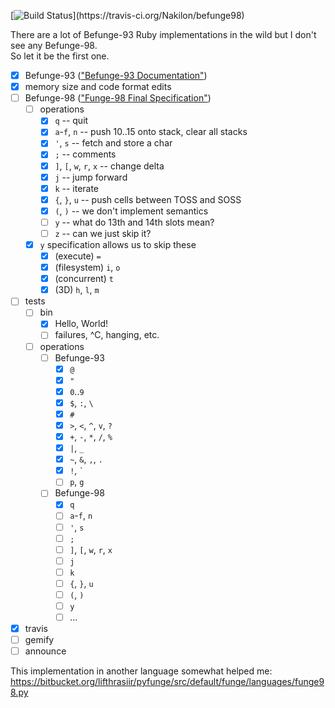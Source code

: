 [![Build Status](https://travis-ci.org/Nakilon/befunge98.png?)](https://travis-ci.org/Nakilon/befunge98)

There are a lot of Befunge-93 Ruby implementations in the wild but I don't see any Befunge-98.  
So let it be the first one.

- [x] Befunge-93 (["Befunge-93 Documentation"](https://github.com/catseye/Befunge-93/blob/master/doc/Befunge-93.markdown))
- [x] memory size and code format edits
- [ ] Befunge-98 (["Funge-98 Final Specification"](https://github.com/catseye/Funge-98/blob/master/doc/funge98.markdown))
  - [ ] operations
    - [x] `q` -- quit <exit code>
    - [x] `a`-`f`, `n` -- push 10..15 onto stack, clear all stacks
    - [x] `'`, `s` -- fetch and store a char
    - [x] `;` -- comments
    - [x] `]`, `[`, `w`, `r`, `x` -- change delta
    - [x] `j` -- jump forward
    - [x] `k` -- iterate
    - [x] `{`, `}`, `u` -- push cells between TOSS and SOSS
    - [x] `(`, `)` -- we don't implement semantics
    - [ ] `y` -- what do 13th and 14th slots mean?
    - [ ] `z` -- can we just skip it?
  - [x] `y` specification allows us to skip these
    - [x] (execute) `=`
    - [x] (filesystem) `i`, `o`
    - [x] (concurrent) `t`
    - [x] (3D) `h`, `l`, `m`
- [ ] tests
  - [ ] bin
    - [x] Hello, World!
    - [ ] failures, ^C, hanging, etc.
  - [ ] operations
    - [ ] Befunge-93
      - [x] `@`
      - [x] `"`
      - [x] `0`..`9`
      - [x] `$`, `:`, `\`
      - [x] `#`
      - [x] `>`, `<`, `^`, `v`, `?`
      - [x] `+`, `-`, `*`, `/`, `%`
      - [x] `|`, `_`
      - [x] `~`, `&`, `,`, `.`
      - [x] `!`, `` ` ``
      - [ ] `p`, `g`
    - [ ] Befunge-98
      - [x] `q`
      - [ ] `a`-`f`, `n`
      - [ ] `'`, `s`
      - [ ] `;`
      - [ ] `]`, `[`, `w`, `r`, `x`
      - [ ] `j`
      - [ ] `k`
      - [ ] `{`, `}`, `u`
      - [ ] `(`, `)`
      - [ ] `y`
      - [ ] ...
- [x] travis
- [ ] gemify
- [ ] announce

This implementation in another language somewhat helped me: https://bitbucket.org/lifthrasiir/pyfunge/src/default/funge/languages/funge98.py
